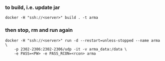 ### to build, i.e. update jar
    docker -H "ssh://<server>" build . -t arma
### then stop, rm and run again
    docker -H "ssh://<server>" run -d --restart=unless-stopped --name arma \
        -p 2302-2306:2302-2306/udp -it -v arma_data:/data \
        -e PASS=<PW> -e PASS_RCON=<rcon> arma